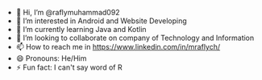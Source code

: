 - 👋 Hi, I’m @raflymuhammad092
- 👀 I’m interested in Android and Website Developing
- 🌱 I’m currently learning Java and Kotlin
- 💞️ I’m looking to collaborate on company of Technology and Information
- 📫 How to reach me in https://www.linkedin.com/in/mraflych/
- 😄 Pronouns: He/Him
- ⚡ Fun fact: I can't say word of R 

<!---
raflymuhammad092/raflymuhammad092 is a ✨ special ✨ repository because its `README.md` (this file) appears on your GitHub profile.
You can click the Preview link to take a look at your changes.
--->
